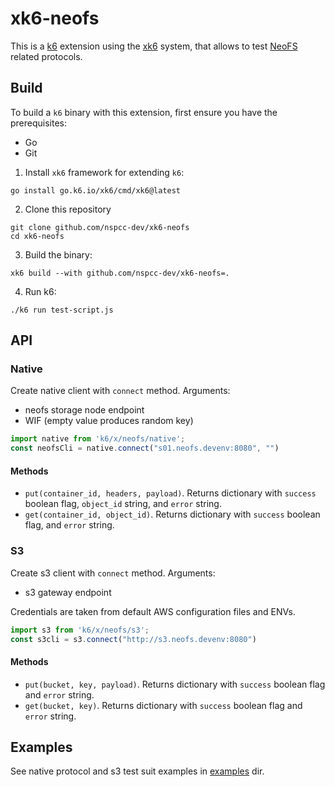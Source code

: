 # xk6-neofs

This is a [k6](https://go.k6.io/k6) extension using the 
[xk6](https://github.com/k6io/xk6) system, that allows to test 
[NeoFS](https://github.com/nspcc-dev/neofs-node) related protocols.

## Build

To build a `k6` binary with this extension, first ensure you have the prerequisites:

- Go
- Git

1. Install `xk6` framework for extending `k6`:
```shell
go install go.k6.io/xk6/cmd/xk6@latest
```

2. Clone this repository
```shell
git clone github.com/nspcc-dev/xk6-neofs
cd xk6-neofs
```

3. Build the binary:
```shell
xk6 build --with github.com/nspcc-dev/xk6-neofs=.
```

4. Run k6:
```shell
./k6 run test-script.js
```

## API

### Native

Create native client with `connect` method. Arguments:
- neofs storage node endpoint
- WIF (empty value produces random key)

```js
import native from 'k6/x/neofs/native';
const neofsCli = native.connect("s01.neofs.devenv:8080", "")
```

#### Methods
- `put(container_id, headers, payload)`. Returns dictionary with `success` 
  boolean flag, `object_id` string, and `error` string.
- `get(container_id, object_id)`. Returns dictionary with `success` boolean
  flag, and `error` string.

### S3

Create s3 client with `connect` method. Arguments:
- s3 gateway endpoint

Credentials are taken from default AWS configuration files and ENVs.

```js
import s3 from 'k6/x/neofs/s3';
const s3cli = s3.connect("http://s3.neofs.devenv:8080")
```

#### Methods
- `put(bucket, key, payload)`. Returns dictionary with `success` boolean flag 
  and `error` string.
- `get(bucket, key)`. Returns dictionary with `success` boolean flag and `error`
  string.

## Examples

See native protocol and s3 test suit examples in [examples](./examples) dir.